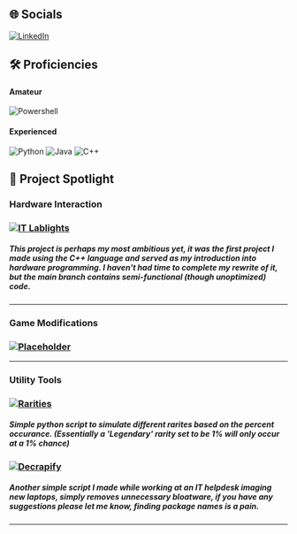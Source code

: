 ## 🌐 Socials
[![LinkedIn](https://img.shields.io/badge/LinkedIn-%230077B5.svg?logo=linkedin&logoColor=white)](https://www.linkedin.com/in/sean-mckeen-8238a128b/)

## 🛠 Proficiencies
#### Amateur
![Powershell](https://custom-icon-badges.demolab.com/badge/Powershell-0078D6?style=for-the-badge&logo=windows11&logoColor=white)
#### Experienced
![Python](https://img.shields.io/badge/Python-3670A0?style=for-the-badge&logo=python&logoColor=ffdd54)
![Java](https://img.shields.io/badge/Java-%23ED8B00.svg?style=for-the-badge&logo=openjdk&logoColor=white)
![C++](https://img.shields.io/badge/C++-gray.svg?style=for-the-badge&logo=cplusplus&logoColor=white)

## 🔦 Project Spotlight
### Hardware Interaction
### [![IT Lablights](https://img.shields.io/badge/IT%20LABLIGHTS-black.svg?style=for-the-badge)](https://github.com/SeanMcKeen/IT-Lablights) 
##### This project is perhaps my most ambitious yet, it was the first project I made using the C++ language and served as my introduction into hardware programming. I haven't had time to complete my rewrite of it, but the main branch contains semi-functional (though unoptimized) code.
---
### Game Modifications
### [![Placeholder](https://img.shields.io/badge/Placeholder%20-black.svg?style=for-the-badge)](#)
---
### Utility Tools
### [![Rarities](https://img.shields.io/badge/Rarities-3670A0?style=for-the-badge&logo=python&logoColor=ffdd54)](https://github.com/SeanMcKeen/Rarities)
##### Simple python script to simulate different rarites based on the percent occurance. (Essentially a 'Legendary' rarity set to be 1% will only occur at a 1% chance)
### [![Decrapify](https://custom-icon-badges.demolab.com/badge/Decrapify-0078D6?style=for-the-badge&logo=windows11&logoColor=white)](https://github.com/SeanMcKeen/Decrapify)
##### Another simple script I made while working at an IT helpdesk imaging new laptops, simply removes unnecessary bloatware, if you have any suggestions please let me know, finding package names is a pain.
---
